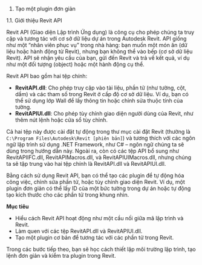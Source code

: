 1. Tạo một plugin đơn giản  

1.1. Giới thiệu Revit API  

Revit API (Giao diện Lập trình Ứng dụng) là công cụ cho phép chúng ta truy cập và tương tác với cơ sở dữ liệu dự án trong Autodesk Revit. API giống như một “nhân viên phục vụ” trong nhà hàng: bạn muốn một món ăn (dữ liệu hoặc hành động từ Revit), nhưng bạn không thể vào bếp (cơ sở dữ liệu Revit). API sẽ nhận yêu cầu của bạn, gửi đến Revit và trả về kết quả, ví dụ như một đối tượng (object) hoặc một hành động cụ thể.

Revit API bao gồm hai tệp chính:  
- **RevitAPI.dll**: Cho phép truy cập vào tài liệu, phần tử (như tường, cột, dầm) và các tham số trong Revit ở cấp độ cơ sở dữ liệu. Ví dụ, bạn có thể sử dụng lớp Wall để lấy thông tin hoặc chỉnh sửa thuộc tính của tường.  
- **RevitAPIUI.dll**: Cho phép tùy chỉnh giao diện người dùng của Revit, như thêm nút lệnh hoặc cửa sổ tùy chỉnh.  

Cả hai tệp này được cài đặt tự động trong thư mục cài đặt Revit (thường là `C:\Program Files\Autodesk\Revit [phiên bản]`) và tương thích với các ngôn ngữ lập trình sử dụng .NET Framework, như C# – ngôn ngữ chúng ta sẽ dùng trong hướng dẫn này. Ngoài ra, còn có các tệp API bổ sung như RevitAPIIFC.dll, RevitAPIMacros.dll, và RevitAPIUIMacros.dll, nhưng chúng ta sẽ tập trung vào hai tệp chính là RevitAPI.dll và RevitAPIUI.dll.

Bằng cách sử dụng Revit API, bạn có thể tạo các plugin để tự động hóa công việc, chỉnh sửa phần tử, hoặc tùy chỉnh giao diện Revit. Ví dụ, một plugin đơn giản có thể lấy ID của một bức tường trong dự án hoặc tự động tạo kích thước cho các phần tử trong khung nhìn.

**Mục tiêu**  
- Hiểu cách Revit API hoạt động như một cầu nối giữa mã lập trình và Revit.  
- Làm quen với các tệp RevitAPI.dll và RevitAPIUI.dll.  
- Tạo một plugin cơ bản để tương tác với các phần tử trong Revit.

Trong các bước tiếp theo, bạn sẽ học cách thiết lập môi trường lập trình, tạo lệnh đơn giản và kiểm tra plugin trong Revit.

